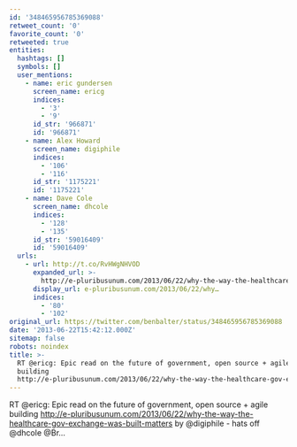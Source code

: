 ```yaml
---
id: '348465956785369088'
retweet_count: '0'
favorite_count: '0'
retweeted: true
entities:
  hashtags: []
  symbols: []
  user_mentions:
    - name: eric gundersen
      screen_name: ericg
      indices:
        - '3'
        - '9'
      id_str: '966871'
      id: '966871'
    - name: Alex Howard
      screen_name: digiphile
      indices:
        - '106'
        - '116'
      id_str: '1175221'
      id: '1175221'
    - name: Dave Cole
      screen_name: dhcole
      indices:
        - '128'
        - '135'
      id_str: '59016409'
      id: '59016409'
  urls:
    - url: http://t.co/RvHWgNHVOD
      expanded_url: >-
        http://e-pluribusunum.com/2013/06/22/why-the-way-the-healthcare-gov-exchange-was-built-matters
      display_url: e-pluribusunum.com/2013/06/22/why…
      indices:
        - '80'
        - '102'
original_url: https://twitter.com/benbalter/status/348465956785369088
date: '2013-06-22T15:42:12.000Z'
sitemap: false
robots: noindex
title: >-
  RT @ericg: Epic read on the future of government, open source + agile
  building 
  http://e-pluribusunum.com/2013/06/22/why-the-way-the-healthcare-gov-exchange-was-built-matters…
---
```


RT @ericg: Epic read on the future of government, open source + agile building  http://e-pluribusunum.com/2013/06/22/why-the-way-the-healthcare-gov-exchange-was-built-matters by @digiphile - hats off @dhcole @Br…